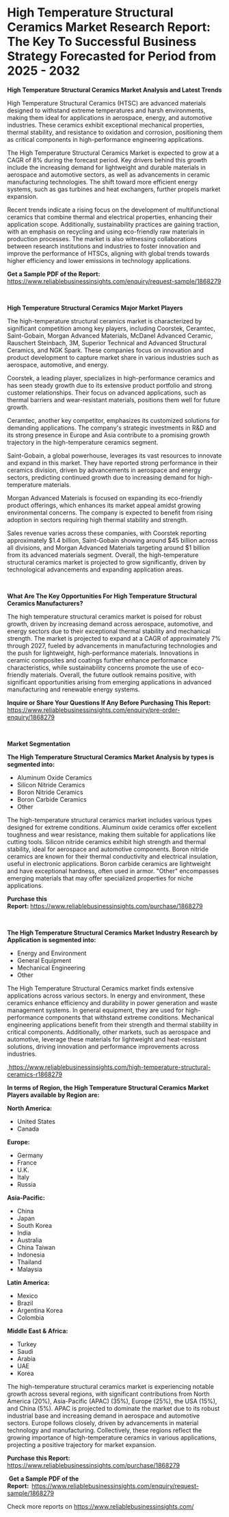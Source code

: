 <p><h1>High Temperature Structural Ceramics Market Research Report: The Key To Successful Business Strategy Forecasted for Period from 2025 - 2032</h1></p><p><strong>High Temperature Structural Ceramics Market Analysis and Latest Trends</strong></p>
<p><p>High Temperature Structural Ceramics (HTSC) are advanced materials designed to withstand extreme temperatures and harsh environments, making them ideal for applications in aerospace, energy, and automotive industries. These ceramics exhibit exceptional mechanical properties, thermal stability, and resistance to oxidation and corrosion, positioning them as critical components in high-performance engineering applications.</p><p>The High Temperature Structural Ceramics Market is expected to grow at a CAGR of 8% during the forecast period. Key drivers behind this growth include the increasing demand for lightweight and durable materials in aerospace and automotive sectors, as well as advancements in ceramic manufacturing technologies. The shift toward more efficient energy systems, such as gas turbines and heat exchangers, further propels market expansion.</p><p>Recent trends indicate a rising focus on the development of multifunctional ceramics that combine thermal and electrical properties, enhancing their application scope. Additionally, sustainability practices are gaining traction, with an emphasis on recycling and using eco-friendly raw materials in production processes. The market is also witnessing collaborations between research institutions and industries to foster innovation and improve the performance of HTSCs, aligning with global trends towards higher efficiency and lower emissions in technology applications.</p></p>
<p><strong>Get a Sample PDF of the Report:&nbsp;</strong> <a href="https://www.reliablebusinessinsights.com/enquiry/request-sample/1868279?utm_campaign=101&utm_medium=2&utm_source=Github&utm_content=ia&utm_term=04022025&utm_id=high-temperature-structural-ceramics">https://www.reliablebusinessinsights.com/enquiry/request-sample/1868279</a></p>
<p>&nbsp;</p>
<p><strong>High Temperature Structural Ceramics Major Market Players</strong></p>
<p><p>The high-temperature structural ceramics market is characterized by significant competition among key players, including Coorstek, Ceramtec, Saint-Gobain, Morgan Advanced Materials, McDanel Advanced Ceramic, Rauschert Steinbach, 3M, Superior Technical and Advanced Structural Ceramics, and NGK Spark. These companies focus on innovation and product development to capture market share in various industries such as aerospace, automotive, and energy.</p><p>Coorstek, a leading player, specializes in high-performance ceramics and has seen steady growth due to its extensive product portfolio and strong customer relationships. Their focus on advanced applications, such as thermal barriers and wear-resistant materials, positions them well for future growth.</p><p>Ceramtec, another key competitor, emphasizes its customized solutions for demanding applications. The company's strategic investments in R&D and its strong presence in Europe and Asia contribute to a promising growth trajectory in the high-temperature ceramics segment.</p><p>Saint-Gobain, a global powerhouse, leverages its vast resources to innovate and expand in this market. They have reported strong performance in their ceramics division, driven by advancements in aerospace and energy sectors, predicting continued growth due to increasing demand for high-temperature materials.</p><p>Morgan Advanced Materials is focused on expanding its eco-friendly product offerings, which enhances its market appeal amidst growing environmental concerns. The company is expected to benefit from rising adoption in sectors requiring high thermal stability and strength.</p><p>Sales revenue varies across these companies, with Coorstek reporting approximately $1.4 billion, Saint-Gobain showing around $45 billion across all divisions, and Morgan Advanced Materials targeting around $1 billion from its advanced materials segment. Overall, the high-temperature structural ceramics market is projected to grow significantly, driven by technological advancements and expanding application areas.</p></p>
<p>&nbsp;</p>
<p><strong>What Are The Key Opportunities For High Temperature Structural Ceramics Manufacturers?</strong></p>
<p><p>The high temperature structural ceramics market is poised for robust growth, driven by increasing demand across aerospace, automotive, and energy sectors due to their exceptional thermal stability and mechanical strength. The market is projected to expand at a CAGR of approximately 7% through 2027, fueled by advancements in manufacturing technologies and the push for lightweight, high-performance materials. Innovations in ceramic composites and coatings further enhance performance characteristics, while sustainability concerns promote the use of eco-friendly materials. Overall, the future outlook remains positive, with significant opportunities arising from emerging applications in advanced manufacturing and renewable energy systems.</p></p>
<p><strong>Inquire or Share Your Questions If Any Before Purchasing This Report:</strong> <a href="https://www.reliablebusinessinsights.com/enquiry/pre-order-enquiry/1868279?utm_campaign=101&utm_medium=2&utm_source=Github&utm_content=ia&utm_term=04022025&utm_id=high-temperature-structural-ceramics">https://www.reliablebusinessinsights.com/enquiry/pre-order-enquiry/1868279</a></p>
<p>&nbsp;</p>
<p><strong>Market Segmentation</strong></p>
<p><strong>The High Temperature Structural Ceramics Market Analysis by types is segmented into:</strong></p>
<p><ul><li>Aluminum Oxide Ceramics</li><li>Silicon Nitride Ceramics</li><li>Boron Nitride Ceramics</li><li>Boron Carbide Ceramics</li><li>Other</li></ul></p>
<p><p>The high-temperature structural ceramics market includes various types designed for extreme conditions. Aluminum oxide ceramics offer excellent toughness and wear resistance, making them suitable for applications like cutting tools. Silicon nitride ceramics exhibit high strength and thermal stability, ideal for aerospace and automotive components. Boron nitride ceramics are known for their thermal conductivity and electrical insulation, useful in electronic applications. Boron carbide ceramics are lightweight and have exceptional hardness, often used in armor. "Other" encompasses emerging materials that may offer specialized properties for niche applications.</p></p>
<p><strong>Purchase this Report:&nbsp;</strong><a href="https://www.reliablebusinessinsights.com/purchase/1868279?utm_campaign=101&utm_medium=2&utm_source=Github&utm_content=ia&utm_term=04022025&utm_id=high-temperature-structural-ceramics">https://www.reliablebusinessinsights.com/purchase/1868279</a></p>
<p>&nbsp;</p>
<p><strong>The High Temperature Structural Ceramics Market Industry Research by Application is segmented into:</strong></p>
<p><ul><li>Energy and Environment</li><li>General Equipment</li><li>Mechanical Engineering</li><li>Other</li></ul></p>
<p><p>The High Temperature Structural Ceramics market finds extensive applications across various sectors. In energy and environment, these ceramics enhance efficiency and durability in power generation and waste management systems. In general equipment, they are used for high-performance components that withstand extreme conditions. Mechanical engineering applications benefit from their strength and thermal stability in critical components. Additionally, other markets, such as aerospace and automotive, leverage these materials for lightweight and heat-resistant solutions, driving innovation and performance improvements across industries.</p></p>
<p><a href="https://www.reliablebusinessinsights.com/high-temperature-structural-ceramics-r1868279?utm_campaign=101&utm_medium=2&utm_source=Github&utm_content=ia&utm_term=04022025&utm_id=high-temperature-structural-ceramics">&nbsp;https://www.reliablebusinessinsights.com/high-temperature-structural-ceramics-r1868279</a></p>
<p><strong>In terms of Region, the High Temperature Structural Ceramics Market Players available by Region are:</strong></p>
<p>
    <p> <strong> North America: </strong>
        <ul>
            <li>United States</li>
            <li>Canada</li>
        </ul>
        </p> 
    <p> <strong> Europe: </strong>
        <ul>
            <li>Germany</li>
            <li>France</li>
            <li>U.K.</li>
            <li>Italy</li>
            <li>Russia</li>
        </ul>
        </p> 
    <p> <strong> Asia-Pacific: </strong>
        <ul>
            <li>China</li>
            <li>Japan</li>
            <li>South Korea</li>
            <li>India</li>
            <li>Australia</li>
            <li>China Taiwan</li>
            <li>Indonesia</li>
            <li>Thailand</li>
            <li>Malaysia</li>
        </ul>
        </p> 
    <p> <strong> Latin America: </strong>
        <ul>
            <li>Mexico</li>
            <li>Brazil</li>
            <li>Argentina Korea</li>
            <li>Colombia</li>
        </ul>
        </p> 
    <p> <strong> Middle East & Africa: </strong>
        <ul>
            <li>Turkey</li>
            <li>Saudi</li>
            <li>Arabia</li>
            <li>UAE</li>
            <li>Korea</li>
        </ul>
    </p>
    </p>
<p><p>The high-temperature structural ceramics market is experiencing notable growth across several regions, with significant contributions from North America (20%), Asia-Pacific (APAC) (35%), Europe (25%), the USA (15%), and China (5%). APAC is projected to dominate the market due to its robust industrial base and increasing demand in aerospace and automotive sectors. Europe follows closely, driven by advancements in material technology and manufacturing. Collectively, these regions reflect the growing importance of high-temperature ceramics in various applications, projecting a positive trajectory for market expansion.</p></p>
<p><strong>Purchase this Report: </strong><a href="https://www.reliablebusinessinsights.com/purchase/1868279?utm_campaign=101&utm_medium=2&utm_source=Github&utm_content=ia&utm_term=04022025&utm_id=high-temperature-structural-ceramics">https://www.reliablebusinessinsights.com/purchase/1868279</a></p>
<p>&nbsp;<strong>Get a Sample PDF of the Report:&nbsp;&nbsp;</strong><a href="https://www.reliablebusinessinsights.com/enquiry/request-sample/1868279?utm_campaign=101&utm_medium=2&utm_source=Github&utm_content=ia&utm_term=04022025&utm_id=high-temperature-structural-ceramics">https://www.reliablebusinessinsights.com/enquiry/request-sample/1868279</a></p>
<p><strong></strong></p>
<p>Check more reports on <a href="https://www.reliablebusinessinsights.com/?utm_campaign=101&utm_medium=2&utm_source=Github&utm_content=ia&utm_term=04022025&utm_id=high-temperature-structural-ceramics">https://www.reliablebusinessinsights.com/</a></p>